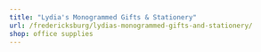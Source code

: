 ```yaml
---
title: "Lydia's Monogrammed Gifts & Stationery"
url: /fredericksburg/lydias-monogrammed-gifts-and-stationery/
shop: office supplies
---
```

